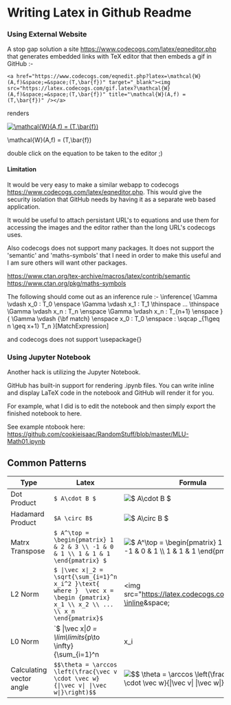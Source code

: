 # Writing Latex in Github Readme

### Using External Website
A stop gap solution a site https://www.codecogs.com/latex/eqneditor.php that generates embedded links with TeX editor that then embeds a gif in GitHub :-

`<a href="https://www.codecogs.com/eqnedit.php?latex=\mathcal{W}(A,f)&space;=&space;(T,\bar{f})" target="_blank"><img src="https://latex.codecogs.com/gif.latex?\mathcal{W}(A,f)&space;=&space;(T,\bar{f})" title="\mathcal{W}(A,f) = (T,\bar{f})" /></a>
` 

renders

<a href="https://www.codecogs.com/eqnedit.php?latex=\mathcal{W}(A,f)&space;=&space;(T,\bar{f})" target="_blank"><img src="https://latex.codecogs.com/gif.latex?\mathcal{W}(A,f)&space;=&space;(T,\bar{f})" title="\mathcal{W}(A,f) = (T,\bar{f})" /></a>

\mathcal{W}(A,f) = (T,\bar{f})

double click on the equation to be taken to the editor ;)

#### Limitation

It would be very easy to make a similar webapp to codecogs https://www.codecogs.com/latex/eqneditor.php. This would give the security isolation that GitHub needs by having it as a separate web based application.

It would be useful to attach persistant URL's to equations and use them for accessing the images and the editor rather than the long URL's codecogs uses.

Also codecogs does not support many packages. It does not support the 'semantic' and 'maths-symbols' that I need in order to make this useful and I am sure others will want other packages.

https://www.ctan.org/tex-archive/macros/latex/contrib/semantic
https://www.ctan.org/pkg/maths-symbols

The following should come out as an inference rule :-
\inference{ \Gamma \vdash x_0 : T_0 \enspace \Gamma \vdash x_1 : T_1 \thinspace ... \thinspace \Gamma \vdash x_n : T_n \enspace \Gamma \vdash x_n : T_{n+1} \enspace }{ \Gamma \vdash {\bf match} \enspace x_0 : T_0 \enspace : \sqcap _{1\geq n \geq x+1} T_n }[MatchExpression]

and codecogs does not support \usepackage{}

### Using Jupyter Notebook
Another hack is utilizing the Jupyter Notebook.

GitHub has built-in support for rendering .ipynb files. You can write inline and display LaTeX code in the notebook and GitHub will render it for you.

For example, what I did is to edit the notebook and then simply export the finished notebook to here.

See example ntobook here: https://github.com/cookieisaac/RandomStuff/blob/master/MLU-Math01.ipynb

## Common Patterns

Type | Latex | Formula 
--|--|--
Dot Product | `$ A\cdot B $` | <img src="https://latex.codecogs.com/gif.latex?\inline&space;$&space;A\cdot&space;B&space;$" title="$ A\cdot B $" />
Hadamard Product | `$A \circ B$` | <img src="https://latex.codecogs.com/gif.latex?\inline&space;$&space;A\circ&space;B&space;$" title="$ A\circ B $" />
Matrx Transpose | `$ A^\top = \begin{pmatrix} 1 & 2 & 3 \\ -1 & 0 & 1 \\ 1 & 1 & 1 \end{pmatrix} $` | <img src="https://latex.codecogs.com/gif.latex?\inline&space;$&space;A^\top&space;=&space;\begin{pmatrix}&space;1&space;&&space;2&space;&&space;3&space;\\&space;-1&space;&&space;0&space;&&space;1&space;\\&space;1&space;&&space;1&space;&&space;1&space;\end{pmatrix}&space;$" title="$ A^\top = \begin{pmatrix} 1 & 2 & 3 \\ -1 & 0 & 1 \\ 1 & 1 & 1 \end{pmatrix} $" />
L2 Norm |`$ \|\vec x\|_2 = \sqrt{\sum_{i=1}^n x_i^2 }\text{ where }  \vec x = \begin {pmatrix} x_1 \\ x_2 \\ ... \\ x_n \end{pmatrix}$` | <img src="https://latex.codecogs.com/gif.latex?\inline&space;|\vec&space;x|_2&space;=&space;\sqrt{\sum_{i=1}^n&space;x_i^2&space;}\text{&space;where&space;}&space;\vec&space;x&space;=&space;\begin&space;{pmatrix}&space;x_1&space;\\&space;x_2&space;\\&space;...&space;\\&space;x_n&space;\end{pmatrix}" title="|\vec x|_2 = \sqrt{\sum_{i=1}^n x_i^2 }\text{ where } \vec x = \begin {pmatrix} x_1 \\ x_2 \\ ... \\ x_n \end{pmatrix}" />
L0 Norm | `$ \|\vec x\|_0 = \lim\limits_{p\to \infty} {\sum_{i=1}^n | x_i |^p } = \text{number of non-zero elements in } \vec x` | <img src="https://latex.codecogs.com/gif.latex?\inline&space;$&space;\|\vec&space;x\|_0&space;=&space;\lim\limits_{p\to&space;\infty}&space;{\sum_{i=1}^n&space;|&space;x_i&space;|^p&space;}&space;=&space;\text{number&space;of&space;non-zero&space;elements&space;in&space;}&space;\vec&space;x" title="$ \|\vec x\|_0 = \lim\limits_{p\to \infty} {\sum_{i=1}^n | x_i |^p } = \text{number of non-zero elements in } \vec x" />
Calculating vector angle | `$$\theta = \arccos \left(\frac{\vec v \cdot \vec w}{\|\vec v\| \|\vec w\|}\right)$$` | <img src="https://latex.codecogs.com/gif.latex?\inline&space;$$&space;\theta&space;=&space;\arccos&space;\left(\frac{\vec&space;v&space;\cdot&space;\vec&space;w}{\|\vec&space;v\|&space;\|\vec&space;w\|}\right)&space;$$" title="$$ \theta = \arccos \left(\frac{\vec v \cdot \vec w}{\|\vec v\| \|\vec w\|}\right) $$" /> 



